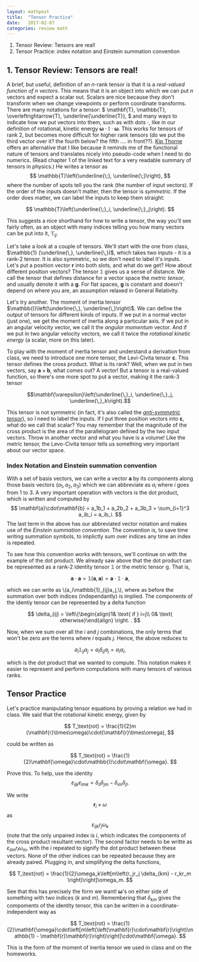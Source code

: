 ```yaml
---
layout: mathpost
title:  "Tensor Practice"
date:   2017-02-07
categories: review math
---
```


1. Tensor Review: Tensors are real!
2. Tensor Practice: index notation and Einstein summation convention

## 1. Tensor Review: Tensors are real!
A brief, but useful, definition of an $n$-rank tensor is that it is a _real-valued function of $n$ vectors_. This means that it is an object into which we can put $n$ vectors and expect a scalar out. Scalars are nice because they don't transform when we change viewpoints or perform coordinate transforms. There are many notations for a tensor:
$
\mathbf{T}, \mathbb{T}, \overleftrightarrow{T}, \underline{\underline{T}},
$
and many ways to indicate how we put vectors into them, such as with dots $\cdot$, like in our definition of rotational, kinetic energy $\mathbf{\omega}\cdot\mathbb{I}\cdot\mathbf{\omega}$. This works for tensors of rank 2, but becomes more difficult for higher rank tensors (do we put the third vector over it? the fourth below? the fifth .... in front??). [Kip Thorne](http://pmaweb.caltech.edu/Courses/ph136/yr2012/) offers an alternative that I like because it reminds me of the functional nature of tensors and translates nicely into pseudo-code when I need to do numerics. (Read chapter 1 of the linked text for a very readable summary of tensors in physics.) He writes a tensor as
$$
\mathbb{T}\left(\underline{\;}, \underline{\;}\right),
$$
where the number of spots tell you the rank (the number of input vectors). If the order of the inputs doesn't matter, then the tensor is _symmetric_. If the order does matter, we can label the inputs to keep them straight:

$$
\mathbb{T}\left(\underline{\;}_i, \underline{\;}_j\right).
$$

This suggests a nice shorthand for how to write a tensor, the way you'll see fairly often, as an object with many indices telling you how many vectors can be put into it, $\mathbb{T}_{ij}$.

Let's take a look at a couple of tensors. We'll start with the one from class, $\mathbb{1} (\underline{\,}, \underline{\,})$, which takes two inputs - it is a rank-2 tensor. It is also symmetric, so we don't need to label it's inputs. Let's put a position vector $\mathbf{r}$ into both slots, and what do we get? How about different position vectors? The tensor $\mathbb{1}$ gives us a sense of distance. We call the tensor that defines distance for a vector space the _metric tensor_, and usually denote it with a $\mathbf{g}$. For flat spaces, $\mathbf{g}$ is constant and doesn't depend on where you are, an assumption relaxed in General Relativity.

Let's try another. The moment of inertia tensor $\mathbb{I}\left(\underline{\,}, \underline{\,}\right)$. We can define the output of tensors for different kinds of inputs. If we put in a normal vector (just one), we get the moment of inertia along a particular axis. If we put in an angular velocity vector, we call it the _angular momentum_ vector. And if we put in two angular velocity vectors, we call it twice the _rotational kinetic energy_ (a scalar, more on this later).

To play with the moment of inertia tensor and understand a derivation from class, we need to introduce one more tensor, the Levi-Civita tensor $\mathbf{\varepsilon}$. This tensor defines the cross product. What is its rank? Well, when we put in two vectors, say $\mathbf{a}\times\mathbf{b}$, what comes out? A vector! But a tensor is a real-valued function, so there's one more spot to put a vector, making it the rank-3 tensor

$$\mathbf{\varepsilon}\left(\underline{\,}_i, \underline{\,}_j, \underline{\,}_k\right).$$

This tensor is not symmetric (in fact, it's also called the [_anti-symmetric tensor_](https://en.wikipedia.org/wiki/Levi-Civita_symbol)), so I need to label the inputs. If I put three position vectors into $\mathbf{\varepsilon}$, what do we call that scalar? You may remember that the magnitude of the cross product is the area of the parallelogram defined by the two input vectors. Throw in another vector and what you have is a volume! Like the metric tensor, the Levo-Civita tensor tells us something very important about our vector space.

### Index Notation and Einstein summation convention
With a set of basis vectors, we can write a vector $\mathbf{a}$ by its components along those basis vectors $(a_1, a_2, a_3)$ which we can abbreviate as $a_i$ where $i$ goes from 1 to 3. A very important operation with vectors is the dot product, which is written and computed by
$$
\mathbf{a}\cdot\mathbf{b} = a_1b_1 + a_2b_2 + a_3b_3 = \sum_{i=1}^3 a_ib_i = a_ib_i.
$$
The last term in the above has our abbreviated vector notation and makes use of the _Einstein summation convention_. The convention is, to save time writing summation symbols, to implictly sum over indices any time an index is repeated.

To see how this convention works with tensors, we'll continue on with the example of the dot product. We already saw above that the dot product can be represented as a rank-2 identity tensor $\mathbb{1}$ or the metric tensor $\mathbb{g}$. That is,

$$
\mathbf{a}\cdot\mathbf{a} = \mathbb{1}(\mathbf{a},\mathbf{a}) = \mathbf{a}\cdot\mathbb{1}\cdot\mathbf{a},
$$

which we can write as \\(a_i\mathbb{1}_{ij}a_j,\\), where as before the summation over both indices (independantly) is implied. The components of the identiy tensor can be represented by a delta function

$$
\delta_{ij} = \left\{\begin{align}1& \text{ if } i=j\\ 0& \text{ otherwise}\end{align} \right. .
$$

Now, when we sum over all the $i$ and $j$ combinations, the only terms that won't be zero are the terms where $i$ equals $j$. Hence, the above reduces to

$$a_i\mathbb{1}_{ij}a_j = a_i\delta_{ij}a_j=a_ia_i,$$

which is the dot product that we wanted to compute. This notation makes it easier to represent and perform computations with many tensors of various ranks.


## Tensor Practice
Let's practice manipulating tensor equations by proving a relation we had in class. We said that the rotational kinetic energy, given by

$$
T_\text{rot} = \frac{1}{2}m (\mathbf{r}\times\omega)\cdot(\mathbf{r}\times\omega),
$$

could be written as 

$$
T_\text{rot} = \frac{1}{2}\mathbf{\omega}\cdot\mathbb{I}\cdot\mathbf{\omega}.
$$

Prove this. To help, use the identity
$$
\varepsilon_{ijk}\varepsilon_{lmk} = \delta_{il}\delta_{jm} - \delta_{im}\delta_{jl}.
$$

We write $$\mathbf{r}_i\times\omega$$ as $$\varepsilon_{ijk}r_j\omega_k$$ (note that the only unpaired index is $i$, which indicates the components of the cross product resultant vector). The second factor needs to be writte as $\varepsilon_{ilm}r_l\omega_m$, with the $i$ repeated to signify the dot product between these vectors. None of the other indices can be repeated because they are already paired. Plugging in, and simplifying the delta functions,

$$
T_\text{rot} = \frac{1}{2}\omega_k\left[m\left(r_jr_j \delta_{km} - r_kr_m \right)\right]\omega_m.
$$

See that this has precisely the form we want! $\mathbf{\omega}$'s on either side of something with two indices ($k$ and $m$). Remembering that $\delta_{km}$ gives the compoments of the identity tensor, this can be written in a coordinate-independent way as

$$
T_\text{rot} = \frac{1}{2}\mathbf{\omega}\cdot\left[m\left(\left(\mathbf{r}\cdot\mathbf{r}\right)\mathbb{1} - \mathbf{r}\mathbf{r}\right)\right]\cdot\mathbf{\omega}.
$$

This is the form of the moment of inertia tensor we used in class and on the homeworks.














